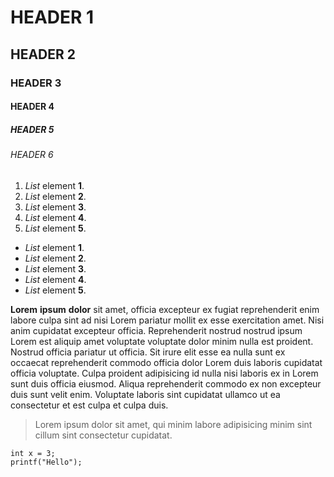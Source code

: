 # HEADER 1

## HEADER 2

### HEADER 3

#### HEADER 4

##### HEADER 5

###### HEADER 6

1. *List* element **1**.
2. *List* element **2**.
3. *List* element **3**.
4. *List* element **4**.
5. *List* element **5**.

- *List* element **1**.
- *List* element **2**.
- *List* element **3**.
- *List* element **4**.
- *List* element **5**.

**Lorem** **ipsum** **dolor** sit amet, officia excepteur ex fugiat reprehenderit enim labore culpa sint ad nisi Lorem pariatur mollit ex esse exercitation amet. Nisi anim cupidatat excepteur officia. Reprehenderit nostrud nostrud ipsum Lorem est aliquip amet voluptate voluptate dolor minim nulla est proident. Nostrud officia pariatur ut officia. Sit irure elit esse ea nulla sunt ex occaecat reprehenderit commodo officia dolor Lorem duis laboris cupidatat officia voluptate. Culpa proident adipisicing id nulla nisi laboris ex in Lorem sunt duis officia eiusmod. Aliqua reprehenderit commodo ex non excepteur duis sunt velit enim. Voluptate laboris sint cupidatat ullamco ut ea consectetur et est culpa et culpa duis.

> Lorem ipsum dolor sit amet, qui minim labore adipisicing minim sint cillum sint consectetur cupidatat.

```
int x = 3;
printf("Hello");
```
